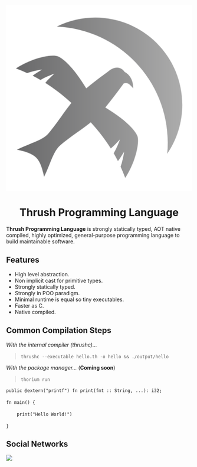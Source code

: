 <p align="center">
  <img src= "https://github.com/thrushlang/.github/blob/main/assets/Thrush.png" alt= "logo" style= "width: 2hv; height: 2hv;"> </img>
</p>

<h1 align="center">Thrush Programming Language</h1>

**Thrush Programming Language** is strongly statically typed, AOT native compiled, highly optimized, general-purpose programming language to build maintainable software.

## Features 

- High level abstraction.
- Non implicit cast for primitive types.
- Strongly statically typed.
- Strongly in POO paradigm.
- Minimal runtime is equal so tiny executables.
- Faster as C.
- Native compiled.


## Common Compilation Steps

*With the internal compiler (thrushc)...*

> `thrushc --executable hello.th -o hello && ./output/hello`

*With the package manager...* (**Coming soon**)

> `thorium run`

```
public @extern("printf") fn print(fmt :: String, ...): i32;

fn main() {

    print("Hello World!")

}
```

## Social Networks

[![](https://dcbadge.limes.pink/api/server/https://discord.gg/DJaVs4kM9U)](https://discord.gg/DJaVs4kM9U)
